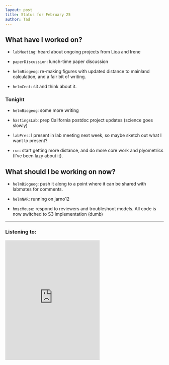 ```yaml
---
layout: post 
title: Status for February 25 
author: Tad
---
```


## What have I worked on?

* `labMeeting`: heard about ongoing projects from Lica and Irene

* `paperDiscussion`: lunch-time paper discussion

* `helmBiogeog`: re-making figures with updated distance to mainland calculation, and a fair bit of writing.

* `helmCent`: sit and think about it. 




### Tonight

* `helmBiogeog`: some more writing

* `hastingsLab`: prep California postdoc project updates (science goes slowly)

* `labPres`: I present in lab meeting next week, so maybe sketch out what I want to present?

* `run`: start getting more distance, and do more core work and plyometrics (I've been lazy about it). 



## What should I be working on now?

* `helmBiogeog`: push it along to a point where it can be shared with labmates for comments.

* `helmNAR`: running on jarno12

* `hmscMouse`: respond to reviewers and troubleshoot models. All code is now switched to S3 implementation (dumb)





--- 

### Listening to:

<iframe src="https://open.spotify.com/embed/track/0XfmBJgGoDQRvBhXWj6sYQ" width="300" height="380" frameborder="0" allowtransparency="true" allow="encrypted-media"></iframe>

<i class='fa fa-code' style='color:pink'></i>
